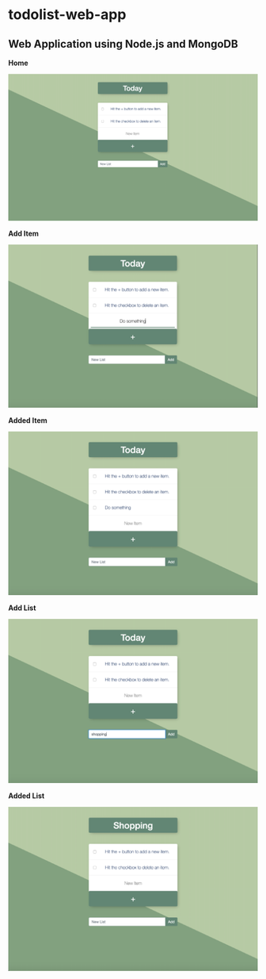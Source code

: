 # todolist-web-app
## Web Application using Node.js and MongoDB ##

**Home**

![Home](images/home.png)

**Add Item**

![Add Item](images/additem.png)

**Added Item**

![Added Item](images/addeditem.png)

**Add List**

![Add List](images/addlist.png)

**Added List**

![Added List](images/addedlist.png)
